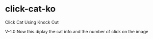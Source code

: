 # click-cat-ko
Click Cat Using Knock Out

V-1.0 Now this diplay the cat info and the number of click on the image  
